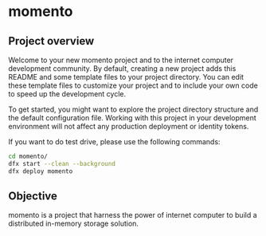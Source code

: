 # momento
## Project overview

Welcome to your new momento project and to the internet computer development community. By default, creating a new project adds this README and some template files to your project directory. You can edit these template files to customize your project and to include your own code to speed up the development cycle.

To get started, you might want to explore the project directory structure and the default configuration file. Working with this project in your development environment will not affect any production deployment or identity tokens.

If you want to do test drive, please use the following commands:

```bash
cd momento/
dfx start --clean --background
dfx deploy momento
```

## Objective
momento is a project that harness the power of internet computer to build a distributed in-memory storage solution. 
